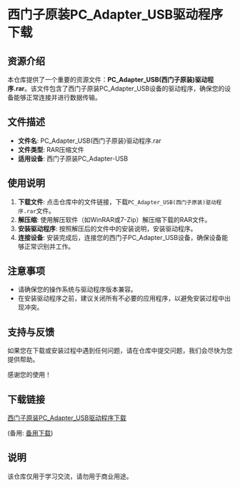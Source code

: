 # 西门子原装PC_Adapter_USB驱动程序下载

## 资源介绍

本仓库提供了一个重要的资源文件：**PC_Adapter_USB(西门子原装)驱动程序.rar**。该文件包含了西门子原装PC_Adapter_USB设备的驱动程序，确保您的设备能够正常连接并进行数据传输。

## 文件描述

- **文件名**: PC_Adapter_USB(西门子原装)驱动程序.rar
- **文件类型**: RAR压缩文件
- **适用设备**: 西门子原装PC_Adapter-USB

## 使用说明

1. **下载文件**: 点击仓库中的文件链接，下载`PC_Adapter_USB(西门子原装)驱动程序.rar`文件。
2. **解压缩**: 使用解压软件（如WinRAR或7-Zip）解压缩下载的RAR文件。
3. **安装驱动程序**: 按照解压后的文件中的安装说明，安装驱动程序。
4. **连接设备**: 安装完成后，连接您的西门子PC_Adapter_USB设备，确保设备能够正常识别并工作。

## 注意事项

- 请确保您的操作系统与驱动程序版本兼容。
- 在安装驱动程序之前，建议关闭所有不必要的应用程序，以避免安装过程中出现冲突。

## 支持与反馈

如果您在下载或安装过程中遇到任何问题，请在仓库中提交问题，我们会尽快为您提供帮助。

感谢您的使用！

## 下载链接
[西门子原装PC_Adapter_USB驱动程序下载]() 

(备用: [备用下载](https://pan.baidu.com/s/1Cbxkep5ETiryUEGMKJLSpA?pwd=1234))

## 说明

该仓库仅用于学习交流，请勿用于商业用途。
